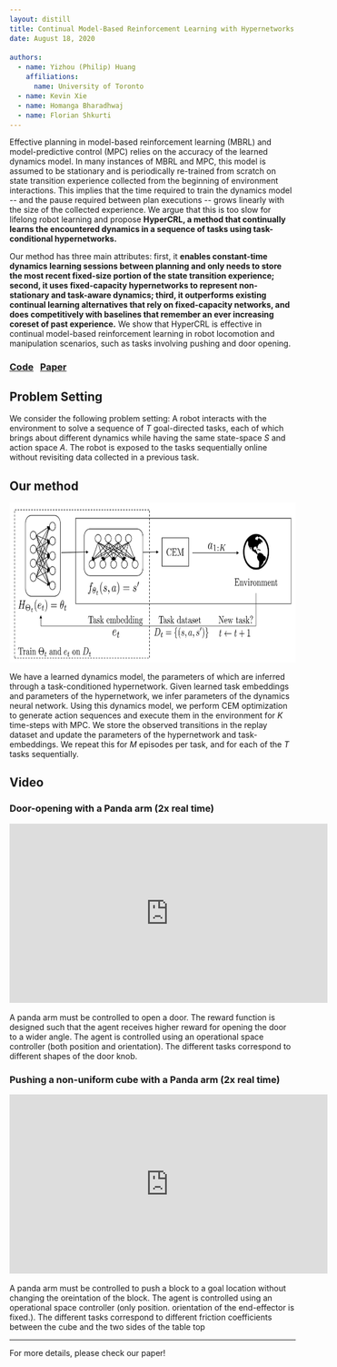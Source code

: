 ```yaml
---
layout: distill
title: Continual Model-Based Reinforcement Learning with Hypernetworks
date: August 18, 2020

authors:
  - name: Yizhou (Philip) Huang
    affiliations:
      name: University of Toronto
  - name: Kevin Xie
  - name: Homanga Bharadhwaj
  - name: Florian Shkurti
---
```


Effective planning in model-based reinforcement learning (MBRL) and model-predictive control (MPC) relies on the accuracy of the learned dynamics model. In many instances of MBRL and MPC, this model is assumed to be stationary and is periodically re-trained from scratch on state transition experience collected from the beginning of environment interactions. This implies that the time required to train the dynamics model -- and the pause required between plan executions -- grows linearly with the size of the collected experience. We argue that this is too slow for lifelong robot learning and propose **HyperCRL, a method that continually learns the encountered dynamics in a sequence of tasks using task-conditional hypernetworks.** 

Our method has three main attributes: first, it **enables constant-time dynamics learning sessions between planning and only needs to store the most recent fixed-size portion of the state transition experience; second, it uses fixed-capacity hypernetworks to represent non-stationary and task-aware dynamics; third, it outperforms existing continual learning alternatives that rely on fixed-capacity networks, and does competitively with baselines that remember an ever increasing coreset of past experience.** We show that HyperCRL is effective in continual model-based reinforcement learning in robot locomotion and manipulation scenarios, such as tasks involving pushing and door opening.

### [Code](https://github.com/philip-huang/HyperCRL) $~$  [Paper]()

## Problem Setting

We consider the following problem setting: A robot interacts with the environment to solve a sequence of $T$ goal-directed tasks, each of which brings about different dynamics while having the same state-space $S$ and action space $A$. The robot is exposed to the tasks sequentially online without revisiting data collected in a previous task.

## Our method
<div>
  <img src="/assets/img/hypercrl_diag.png"  alt="method diag" width="700" height="280">
  <p></p>
</div>

We have a learned dynamics model, the parameters of which are inferred through a task-conditioned hypernetwork. Given learned task embeddings and parameters of the hypernetwork, we infer parameters of the dynamics neural network. Using this dynamics model, we perform CEM optimization to generate action sequences and execute them in the environment for $K$ time-steps with MPC. We store the observed transitions in the replay dataset and update the parameters of the hypernetwork and task-embeddings. We repeat this for $M$ episodes per task, and for each of the $T$ tasks sequentially.

## Video

### Door-opening with a Panda arm (2x real time)

<iframe width="560" height="315" src="https://www.youtube.com/embed/gsmLhP8WfKM" frameborder="0" allow="accelerometer; autoplay; encrypted-media; gyroscope; picture-in-picture" allowfullscreen></iframe>

A panda arm must be controlled to open a door. The reward function is designed such that the agent receives higher reward for opening the door to a wider angle. The agent is controlled using an operational space controller (both position and orientation). The different tasks correspond to different shapes of the door knob.

### Pushing a non-uniform cube with a Panda arm (2x real time)

<iframe width="560" height="315" src="https://www.youtube.com/embed/2fG-SJUXeNU" frameborder="0" allow="accelerometer; autoplay; encrypted-media; gyroscope; picture-in-picture" allowfullscreen></iframe>

A panda arm must be controlled to push a block to a goal location without changing the oreintation of the block. The agent is controlled using an operational space controller (only position. orientation of the end-effector is fixed.). The different tasks correspond to different friction coefficients between the cube and the two sides of the table top

***

For more details, please check our paper!
